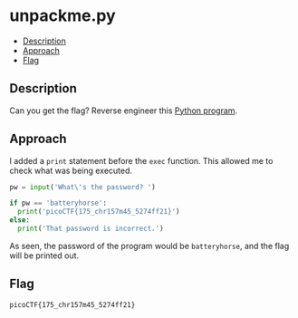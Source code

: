 # unpackme.py

- [Description](#description)
- [Approach](#approach)
- [Flag](#flag)

## Description

Can you get the flag?
Reverse engineer this [Python program](https://artifacts.picoctf.net/c/48/unpackme.flag.py).

## Approach

I added a `print` statement before the `exec` function. This allowed me to check what was being executed.

```py
pw = input('What\'s the password? ')

if pw == 'batteryhorse':
  print('picoCTF{175_chr157m45_5274ff21}')
else:
  print('That password is incorrect.')
```

As seen, the password of the program would be `batteryhorse`, and the flag will be printed out.

## Flag

`picoCTF{175_chr157m45_5274ff21}`